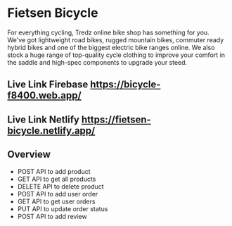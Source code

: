 # Fietsen Bicycle

For everything cycling, Tredz online bike shop has something for you. We've got lightweight road bikes, rugged mountain bikes, commuter ready hybrid bikes and one of the biggest electric bike ranges online. We also stock a huge range of top-quality cycle clothing to improve your comfort in the saddle and high-spec components to upgrade your steed.

## Live Link Firebase https://bicycle-f8400.web.app/
## Live Link Netlify https://fietsen-bicycle.netlify.app/

## Overview

* POST API to add product
* GET API to get all products
* DELETE API to delete product
* POST API to add user order
* GET API to get user orders
* PUT API to update order status
* POST API to add review
